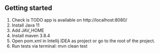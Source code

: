 ## Getting started

1. Check is TODO app is available on http://localhost:8080/
2. Install Java 11
3. Add JAV_HOME
4. Install maven 3.8.4
5. Open pom.xml in Intellij IDEA as project or go to the root of the project.
6. Run tests via terminal: mvn clean test